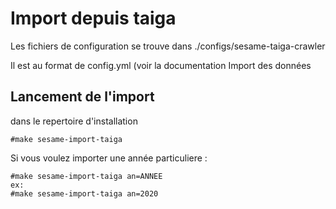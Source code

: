 # Import depuis taiga

Les fichiers de configuration se trouve dans ./configs/sesame-taiga-crawler

Il est  au format de config.yml (voir la documentation Import des données 

## Lancement de l'import 

dans le repertoire d'installation 
```
#make sesame-import-taiga
```
Si vous voulez importer une année particuliere :
```
#make sesame-import-taiga an=ANNEE
ex: 
#make sesame-import-taiga an=2020
```


